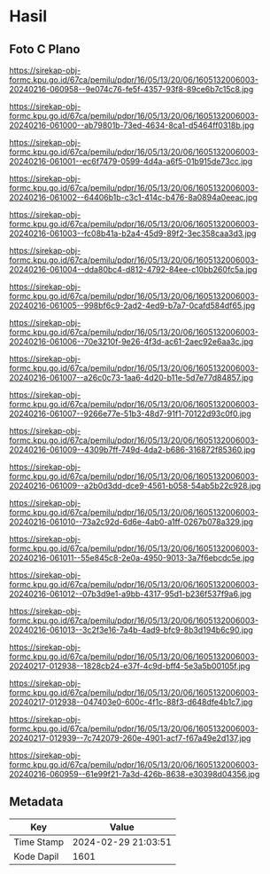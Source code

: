 # Hasil

## Foto C Plano

https://sirekap-obj-formc.kpu.go.id/67ca/pemilu/pdpr/16/05/13/20/06/1605132006003-20240216-060958--9e074c76-fe5f-4357-93f8-89ce6b7c15c8.jpg

https://sirekap-obj-formc.kpu.go.id/67ca/pemilu/pdpr/16/05/13/20/06/1605132006003-20240216-061000--ab79801b-73ed-4634-8ca1-d5464ff0318b.jpg

https://sirekap-obj-formc.kpu.go.id/67ca/pemilu/pdpr/16/05/13/20/06/1605132006003-20240216-061001--ec6f7479-0599-4d4a-a6f5-01b915de73cc.jpg

https://sirekap-obj-formc.kpu.go.id/67ca/pemilu/pdpr/16/05/13/20/06/1605132006003-20240216-061002--64406b1b-c3c1-414c-b476-8a0894a0eeac.jpg

https://sirekap-obj-formc.kpu.go.id/67ca/pemilu/pdpr/16/05/13/20/06/1605132006003-20240216-061003--fc08b41a-b2a4-45d9-89f2-3ec358caa3d3.jpg

https://sirekap-obj-formc.kpu.go.id/67ca/pemilu/pdpr/16/05/13/20/06/1605132006003-20240216-061004--dda80bc4-d812-4792-84ee-c10bb260fc5a.jpg

https://sirekap-obj-formc.kpu.go.id/67ca/pemilu/pdpr/16/05/13/20/06/1605132006003-20240216-061005--998bf6c9-2ad2-4ed9-b7a7-0cafd584df65.jpg

https://sirekap-obj-formc.kpu.go.id/67ca/pemilu/pdpr/16/05/13/20/06/1605132006003-20240216-061006--70e3210f-9e26-4f3d-ac61-2aec92e6aa3c.jpg

https://sirekap-obj-formc.kpu.go.id/67ca/pemilu/pdpr/16/05/13/20/06/1605132006003-20240216-061007--a26c0c73-1aa6-4d20-b11e-5d7e77d84857.jpg

https://sirekap-obj-formc.kpu.go.id/67ca/pemilu/pdpr/16/05/13/20/06/1605132006003-20240216-061007--9266e77e-51b3-48d7-91f1-70122d93c0f0.jpg

https://sirekap-obj-formc.kpu.go.id/67ca/pemilu/pdpr/16/05/13/20/06/1605132006003-20240216-061009--4309b7ff-749d-4da2-b686-316872f85360.jpg

https://sirekap-obj-formc.kpu.go.id/67ca/pemilu/pdpr/16/05/13/20/06/1605132006003-20240216-061009--a2b0d3dd-dce9-4561-b058-54ab5b22c928.jpg

https://sirekap-obj-formc.kpu.go.id/67ca/pemilu/pdpr/16/05/13/20/06/1605132006003-20240216-061010--73a2c92d-6d6e-4ab0-a1ff-0267b078a329.jpg

https://sirekap-obj-formc.kpu.go.id/67ca/pemilu/pdpr/16/05/13/20/06/1605132006003-20240216-061011--55e845c8-2e0a-4950-9013-3a7f6ebcdc5e.jpg

https://sirekap-obj-formc.kpu.go.id/67ca/pemilu/pdpr/16/05/13/20/06/1605132006003-20240216-061012--07b3d9e1-a9bb-4317-95d1-b236f537f9a6.jpg

https://sirekap-obj-formc.kpu.go.id/67ca/pemilu/pdpr/16/05/13/20/06/1605132006003-20240216-061013--3c2f3e16-7a4b-4ad9-bfc9-8b3d194b6c90.jpg

https://sirekap-obj-formc.kpu.go.id/67ca/pemilu/pdpr/16/05/13/20/06/1605132006003-20240217-012938--1828cb24-e37f-4c9d-bff4-5e3a5b00105f.jpg

https://sirekap-obj-formc.kpu.go.id/67ca/pemilu/pdpr/16/05/13/20/06/1605132006003-20240217-012938--047403e0-600c-4f1c-88f3-d648dfe4b1c7.jpg

https://sirekap-obj-formc.kpu.go.id/67ca/pemilu/pdpr/16/05/13/20/06/1605132006003-20240217-012939--7c742079-260e-4901-acf7-f67a49e2d137.jpg

https://sirekap-obj-formc.kpu.go.id/67ca/pemilu/pdpr/16/05/13/20/06/1605132006003-20240216-060959--61e99f21-7a3d-426b-8638-e30398d04356.jpg


## Metadata

| Key        | Value               |
| ---------- | ------------------- |
| Time Stamp | 2024-02-29 21:03:51 |
| Kode Dapil | 1601                |



